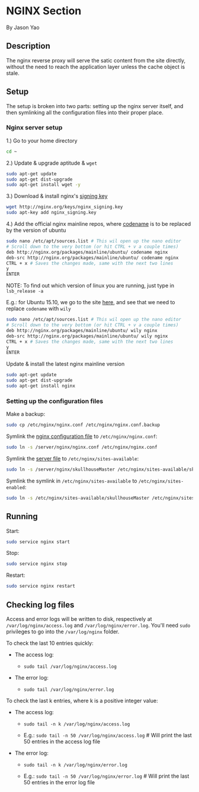 # NGINX Section
By Jason Yao

## Description
The nginx reverse proxy will serve the satic content from the site directly, without the need to reach the application layer unless the cache object is stale.

## Setup
The setup is broken into two parts: setting up the nginx server itself, and then symlinking all the configuration files into their proper place.

### Nginx server setup

1.) Go to your home directory

```sh
cd ~
```

2.) Update & upgrade aptitude & `wget`

```sh
sudo apt-get update
sudo apt-get dist-upgrade
sudo apt-get install wget -y
```

3.) Download & install nginx's [signing key](http://nginx.org/keys/nginx_signing.key)

```sh
wget http://nginx.org/keys/nginx_signing.key
sudo apt-key add nginx_signing.key
```

4.) Add the official nginx mainline repos, where [codename](http://nginx.org/en/linux_packages.html#distributions) is to be replaced by the version of ubuntu

```sh
sudo nano /etc/apt/sources.list # This wil open up the nano editor
# Scroll down to the very bottom (or hit CTRL + v a couple times)
deb http://nginx.org/packages/mainline/ubuntu/ codename nginx
deb-src http://nginx.org/packages/mainline/ubuntu/ codename nginx
CTRL + x # Saves the changes made, same with the next two lines
y
ENTER
```

NOTE: To find out which version of linux you are running, just type in `lsb_release -a`

E.g.: for Ubuntu 15.10, we go to the site [here](http://nginx.org/en/linux_packages.html#distributions), and see that we need to replace `codename` with `wily`

```sh
sudo nano /etc/apt/sources.list # This wil open up the nano editor
# Scroll down to the very bottom (or hit CTRL + v a couple times)
deb http://nginx.org/packages/mainline/ubuntu/ wily nginx
deb-src http://nginx.org/packages/mainline/ubuntu/ wily nginx
CTRL + x # Saves the changes made, same with the next two lines
y
ENTER
```

Update & install the latest nginx mainline version

```sh
sudo apt-get update
sudo apt-get dist-upgrade
sudo apt-get install nginx
```
 
### Setting up the configuration files
Make a backup:

```sh
sudo cp /etc/nginx/nginx.conf /etc/nginx/nginx.conf.backup
```

Symlink the [nginx configuration file](nginx.conf) to `/etc/nginx/nginx.conf`:

```sh
sudo ln -s /server/nginx/nginx.conf /etc/nginx/nginx.conf
```

Symlink the [server file](skullhouseMaster) to `/etc/nginx/sites-available`:

```sh
sudo ln -s /server/nginx/skullhouseMaster /etc/nginx/sites-available/skullhouseMaster
```

Symlink the symlink in `/etc/nginx/sites-available` to `/etc/nginx/sites-enabled`:

```sh
sudo ln -s /etc/nginx/sites-available/skullhouseMaster /etc/nginx/sites-enabled/skullhouseMaster
```

## Running

Start:

```sh
sudo service nginx start
```

Stop:

```sh
sudo service nginx stop
```

Restart:

```sh
sudo service nginx restart
```

## Checking log files
Access and error logs will be written to disk, respectively at `/var/log/nginx/access.log` and `/var/log/nginx/error.log`.
You'll need `sudo` privileges to go into the `/var/log/nginx` folder.

To check the last 10 entries quickly:

- The access log:

	- `sudo tail /var/log/nginx/access.log`

- The error log:

	- `sudo tail /var/log/nginx/error.log`

To check the last k entries, where k is a positive integer value:

- The access log:

	- `sudo tail -n k /var/log/nginx/access.log`

	- E.g.: `sudo tail -n 50 /var/log/nginx/access.log` # Will print the last 50 entries in the access log file

- The error log:

	- `sudo tail -n k /var/log/nginx/error.log`

	- E.g.: `sudo tail -n 50 /var/log/nginx/error.log` # Will print the last 50 entries in the error log file
